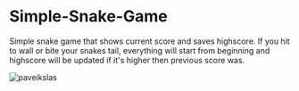 # Simple-Snake-Game
Simple snake game that shows current score and saves highscore.
If you hit to wall or bite your snakes tail, everything will start from beginning and highscore will be updated if it's higher then previous score was.

![paveikslas](https://user-images.githubusercontent.com/51360361/226108546-1dbac5be-a8ab-4b34-9ae7-2756e2c542e8.png)
